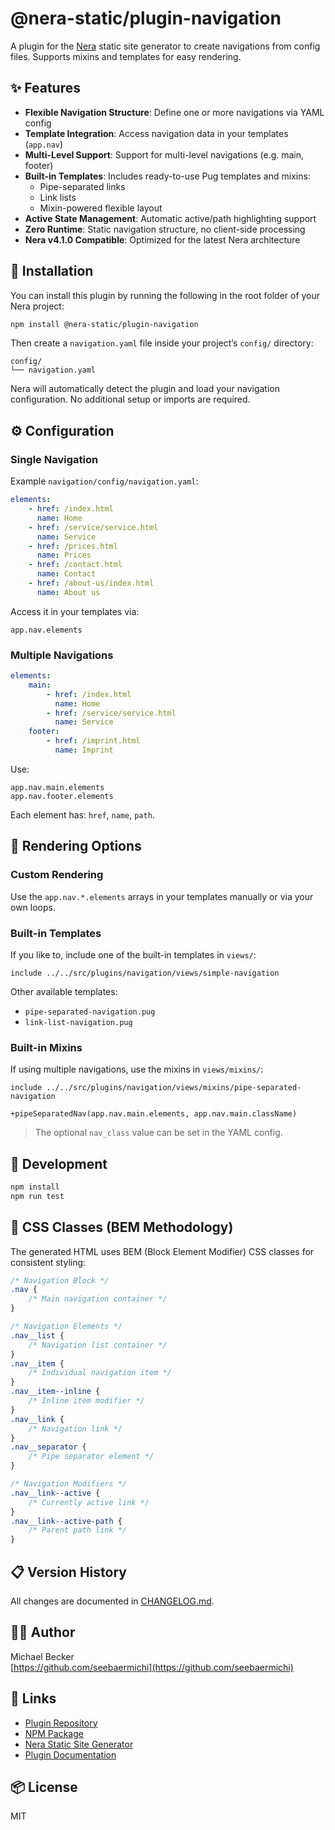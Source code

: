 # @nera-static/plugin-navigation

A plugin for the [Nera](https://github.com/seebaermichi/nera) static site generator to create navigations from config files. Supports mixins and templates for easy rendering.

## ✨ Features

-   **Flexible Navigation Structure**: Define one or more navigations via YAML config
-   **Template Integration**: Access navigation data in your templates (`app.nav`)
-   **Multi-Level Support**: Support for multi-level navigations (e.g. main, footer)
-   **Built-in Templates**: Includes ready-to-use Pug templates and mixins:
    -   Pipe-separated links
    -   Link lists
    -   Mixin-powered flexible layout
-   **Active State Management**: Automatic active/path highlighting support
-   **Zero Runtime**: Static navigation structure, no client-side processing
-   **Nera v4.1.0 Compatible**: Optimized for the latest Nera architecture

## 🚀 Installation

You can install this plugin by running the following in the root folder of your Nera project:

```bash
npm install @nera-static/plugin-navigation
```

Then create a `navigation.yaml` file inside your project’s `config/` directory:

```
config/
└── navigation.yaml
```

Nera will automatically detect the plugin and load your navigation configuration. No additional setup or imports are required.

## ⚙️ Configuration

### Single Navigation

Example `navigation/config/navigation.yaml`:

```yaml
elements:
    - href: /index.html
      name: Home
    - href: /service/service.html
      name: Service
    - href: /prices.html
      name: Prices
    - href: /contact.html
      name: Contact
    - href: /about-us/index.html
      name: About us
```

Access it in your templates via:

```pug
app.nav.elements
```

### Multiple Navigations

```yaml
elements:
    main:
        - href: /index.html
          name: Home
        - href: /service/service.html
          name: Service
    footer:
        - href: /imprint.html
          name: Imprint
```

Use:

```pug
app.nav.main.elements
app.nav.footer.elements
```

Each element has: `href`, `name`, `path`.

## 🧩 Rendering Options

### Custom Rendering

Use the `app.nav.*.elements` arrays in your templates manually or via your own loops.

### Built-in Templates

If you like to, include one of the built-in templates in `views/`:

```pug
include ../../src/plugins/navigation/views/simple-navigation
```

Other available templates:

-   `pipe-separated-navigation.pug`
-   `link-list-navigation.pug`

### Built-in Mixins

If using multiple navigations, use the mixins in `views/mixins/`:

```pug
include ../../src/plugins/navigation/views/mixins/pipe-separated-navigation

+pipeSeparatedNav(app.nav.main.elements, app.nav.main.className)
```

> The optional `nav_class` value can be set in the YAML config.

## 🧪 Development

```bash
npm install
npm run test
```

## 🎨 CSS Classes (BEM Methodology)

The generated HTML uses BEM (Block Element Modifier) CSS classes for consistent styling:

```css
/* Navigation Block */
.nav {
    /* Main navigation container */
}

/* Navigation Elements */
.nav__list {
    /* Navigation list container */
}
.nav__item {
    /* Individual navigation item */
}
.nav__item--inline {
    /* Inline item modifier */
}
.nav__link {
    /* Navigation link */
}
.nav__separator {
    /* Pipe separator element */
}

/* Navigation Modifiers */
.nav__link--active {
    /* Currently active link */
}
.nav__link--active-path {
    /* Parent path link */
}
```

## 📋 Version History

All changes are documented in [CHANGELOG.md](./CHANGELOG.md).

## 🧑‍💻 Author

Michael Becker  
[https://github.com/seebaermichi](https://github.com/seebaermichi)

## 🔗 Links

-   [Plugin Repository](https://github.com/seebaermichi/nera-plugin-navigation)
-   [NPM Package](https://www.npmjs.com/package/@nera-static/plugin-navigation)
-   [Nera Static Site Generator](https://github.com/seebaermichi/nera)
-   [Plugin Documentation](https://github.com/seebaermichi/nera-plugins#plugins)

## 📦 License

MIT
